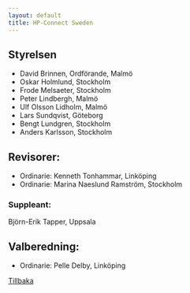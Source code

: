 ```yaml
---
layout: default
title: HP-Connect Sweden
---
```


## Styrelsen
* David Brinnen, Ordförande, Malmö
* Oskar Holmlund, Stockholm
* Frode Melsaeter, Stockholm
* Peter Lindbergh, Malmö
* Ulf Olsson Lidholm, Malmö
* Lars Sundqvist, Göteborg
* Bengt Lundgren, Stockholm
* Anders Karlsson, Stockholm

## Revisorer:
* Ordinarie:     Kenneth Tonhammar, Linköping
* Ordinarie:     Marina Naeslund Ramström, Stockholm

### Suppleant:    
Björn-Erik Tapper, Uppsala

## Valberedning:
* Ordinarie:    Pelle Delby, Linköping

[Tillbaka](./)
